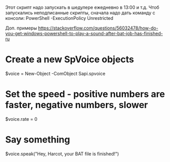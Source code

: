 Этот скрипт надо запускать в шедулере ежедневно в 13:00 и т.д.
Чтоб запускались неподписанные скрипты, сначала надо дать команду с консоли: PowerShell -ExecutionPolicy Unrestricted

Доп. примеры
https://stackoverflow.com/questions/56032478/how-do-you-get-windows-powershell-to-play-a-sound-after-bat-job-has-finished-ru
# Create a new SpVoice objects
$voice = New-Object -ComObject Sapi.spvoice
# Set the speed - positive numbers are faster, negative numbers, slower
$voice.rate = 0
# Say something
$voice.speak("Hey, Harcot, your BAT file is finished!")
